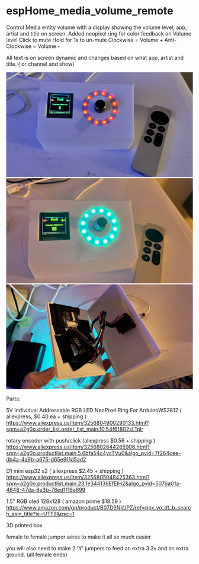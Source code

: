# espHome_media_volume_remote
Control Media entity volume with a display showing the volume level, app, artist and title on screen. Added neopixel ring for color feedback on Volume level
Click to mute
Hold for 1s to un-mute
Clockwise = Volume +
Anti-Clockwise = Volume - 

All text is on screen dynamic and changes based on what app, artist and title. ( or channel and show) 

![image](https://github.com/kiasarecool/espHome_media_volume_remote/blob/main/pics/1.jpg)
![image](https://github.com/kiasarecool/espHome_media_volume_remote/blob/main/pics/2.jpg)
![image](https://github.com/kiasarecool/espHome_media_volume_remote/blob/main/pics/3.jpg)

Parts:

5V Individual Addressable RGB LED NeoPixel Ring For ArduinoWS2812 ( aliexpress, $0.40 ea + shipping )
https://www.aliexpress.us/item/3256804900290133.html?spm=a2g0o.order_list.order_list_main.10.54f61802sL1qIr

rotary encoder with push/click (aliexpress $0.56 + shipping )
https://www.aliexpress.us/item/3256802644265906.html?spm=a2g0o.productlist.main.5.6bfa54c4ycTVu0&algo_pvid=7f264cee-db4a-4a9b-a675-d65e911d5ad2

D1 mini esp32 s2 ( aliexpress $2.45 + shipping )
https://www.aliexpress.us/item/3256805048425363.html?spm=a2g0o.productlist.main.23.1e344136EfEIH2&algo_pvid=5076a01a-4648-47da-8e3b-78ed1f16e699

1.5" RGB oled 128x128 ( amazon prime $18.59 )
https://www.amazon.com/gp/product/B07D9NVJPZ/ref=ppx_yo_dt_b_search_asin_title?ie=UTF8&psc=1

3D printed box

female to female jumper wires to make it all so much easier

you will also need to make 2 'Y' jumpers to feed an extra 3.3v and an extra ground. (all female ends)
